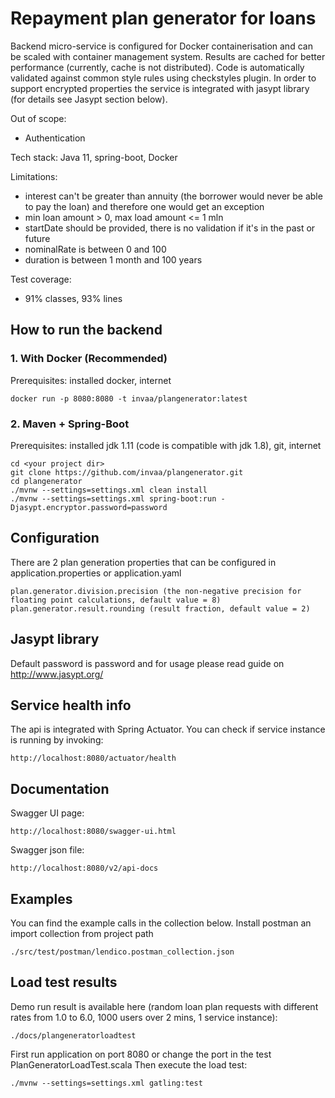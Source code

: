 # Repayment plan generator for loans

Backend micro-service is configured for Docker containerisation and can be scaled with container management system.
Results are cached for better performance (currently, cache is not distributed).
Code is automatically validated against common style rules using checkstyles plugin.
In order to support encrypted properties the service is integrated with jasypt library (for details see Jasypt section below).

Out of scope:
- Authentication

Tech stack: Java 11, spring-boot, Docker

Limitations:
- interest can't be greater than annuity (the borrower would never be able to pay the loan) and therefore one would get an exception
- min loan amount > 0, max load amount <= 1 mln
- startDate should be provided, there is no validation if it's in the past or future
- nominalRate is between 0 and 100
- duration is between 1 month and 100 years

Test coverage:
- 91% classes, 93% lines

## How to run the backend

### 1. With Docker (Recommended)
Prerequisites: installed docker, internet

```
docker run -p 8080:8080 -t invaa/plangenerator:latest
```

### 2. Maven + Spring-Boot
Prerequisites: installed jdk 1.11 (code is compatible with jdk 1.8), git, internet

```
cd <your project dir> 
git clone https://github.com/invaa/plangenerator.git
cd plangenerator
./mvnw --settings=settings.xml clean install
./mvnw --settings=settings.xml spring-boot:run -Djasypt.encryptor.password=password
```

## Configuration
There are 2 plan generation properties that can be configured in application.properties or application.yaml 
``` 
plan.generator.division.precision (the non-negative precision for floating point calculations, default value = 8)
plan.generator.result.rounding (result fraction, default value = 2)
```

## Jasypt library
Default password is password and for usage please read guide on http://www.jasypt.org/

## Service health info
The api is integrated with Spring Actuator.
You can check if service instance is running by invoking: 
```
http://localhost:8080/actuator/health
```

## Documentation
Swagger UI page:
```
http://localhost:8080/swagger-ui.html
```

Swagger json file:
```
http://localhost:8080/v2/api-docs
```

## Examples
You can find the example calls in the collection below.
Install postman an import collection from project path
```
./src/test/postman/lendico.postman_collection.json
```

## Load test results
Demo run result is available here (random loan plan requests with different rates from 1.0 to 6.0, 1000 users over 2 mins, 1 service instance):
```
./docs/plangeneratorloadtest
```

First run application on port 8080 or change the port in the test PlanGeneratorLoadTest.scala
Then execute the load test:
``` 
./mvnw --settings=settings.xml gatling:test
```
